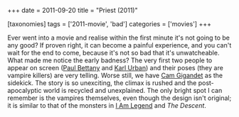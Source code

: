 +++
date = 2011-09-20
title = "Priest (2011)"

[taxonomies]
tags = ['2011-movie', 'bad']
categories = ['movies']
+++

Ever went into a movie and realise within the first minute it's not
going to be any good? If proven right, it can become a painful
experience, and you can't wait for the end to come, because it's not
so bad that it's unwatcheable. What made me notice the early badness?
The very first two people to appear on screen ([Paul Bettany] and [Karl
Urban]) and their poses (they are vampire killers) are very telling.
Worse still, we have [Cam Gigandet] as the sidekick. The story is so
unexciting, the climax is rushed and the post-apocalyptic world is
recycled and unexplained. The only bright spot I can remember is the
vampires themselves, even though the design isn't original; it is
similar to that of the monsters in [I Am Legend] and *The Descent*.

  [Paul Bettany]: http://en.wikipedia.org/wiki/Paul_Bettany
  [Karl Urban]: http://en.wikipedia.org/wiki/Karl_Urban
  [Cam Gigandet]: http://en.wikipedia.org/wiki/Cam_Gigandet
  [I Am Legend]: http://tshepang.net/i-am-legend
